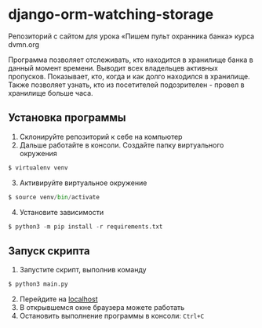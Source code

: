 # django-orm-watching-storage
Репозиторий с сайтом для урока «Пишем пульт охранника банка» курса dvmn.org

Программа позволяет отслеживать, кто находится в хранилище банка в данный момент времени. Выводит всех владельцев активных пропусков. Показывает, кто, когда и как долго находился в хранилище. Также позволяет узнать, кто из посетителей подозрителен - провел в хранилище больше часа. 

## Установка программы
1. Склонируйте репозиторий к себе на компьютер
2. Дальше работайте в консоли. Cоздайте папку виртуального окружения
```python
$ virtualenv venv
```
3. Активируйте виртуальное окружение
```python
$ source venv/bin/activate
```
4. Установите зависимости
```python
$ python3 -m pip install -r requirements.txt
```

## Запуск скрипта
1. Запустите скрипт, выполнив команду
```python
$ python3 main.py
```
2. Перейдите на [localhost](http://127.0.0.1:8000/)
3. В открывшемся окне браузера можете работать
4. Остановить выполнение программы в консоли: `Ctrl+C`